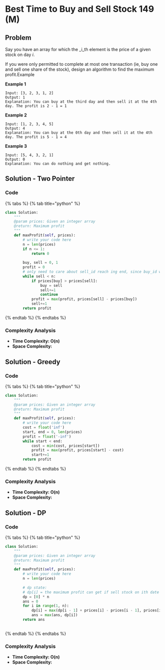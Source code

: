 # Best Time to Buy and Sell Stock 149 \(M\)

## Problem

Say you have an array for which the _i_th element is the price of a given stock on day _i_.

If you were only permitted to complete at most one transaction \(ie, buy one and sell one share of the stock\), design an algorithm to find the maximum profit.Example

**Example 1**

```text
Input: [3, 2, 3, 1, 2]
Output: 1
Explanation: You can buy at the third day and then sell it at the 4th day. The profit is 2 - 1 = 1
```

**Example 2**

```text
Input: [1, 2, 3, 4, 5]
Output: 4
Explanation: You can buy at the 0th day and then sell it at the 4th day. The profit is 5 - 1 = 4
```

**Example 3**

```text
Input: [5, 4, 3, 2, 1]
Output: 0
Explanation: You can do nothing and get nothing.
```



## Solution - Two Pointer

### Code

{% tabs %}
{% tab title="python" %}
```python
class Solution:
    """
    @param prices: Given an integer array
    @return: Maximum profit
    """
    def maxProfit(self, prices):
        # write your code here
        n = len(prices)
        if n <= 1:
            return 0
        
        buy, sell = 0, 1
        profit = 0
        # only need to care about sell_id reach ing end, since buy_id would never surpass sell_id
        while sell < n:
            if prices[buy] > prices[sell]:
                buy = sell
                sell+=1
                continue
            profit = max(profit, prices[sell] - prices[buy])
            sell+=1
        return profit
```
{% endtab %}
{% endtabs %}

### Complexity Analysis

* **Time Complexity: O\(n\)**
* **Space Complexity:**

## Solution - Greedy 

### Code

{% tabs %}
{% tab title="python" %}
```python
class Solution:
    """
    @param prices: Given an integer array
    @return: Maximum profit
    """
    def maxProfit(self, prices):
        # write your code here
        cost = float('inf')
        start, end = 0, len(prices)
        profit = float('-inf')
        while start < end:
            cost = min(cost, prices[start])
            profit = max(profit, prices[start] - cost)
            start+=1
        return profit
```
{% endtab %}
{% endtabs %}

### Complexity Analysis

* **Time Complexity: O\(n\)**
* **Space Complexity:**

## Solution - DP

### Code

{% tabs %}
{% tab title="python" %}
```python
class Solution:
    """
    @param prices: Given an integer array
    @return: Maximum profit
    """
    def maxProfit(self, prices):
        # write your code here
        n = len(prices)
    
        # dp state:
        # dp[i] = the maximum profit can get if sell stock on ith date
        dp = [0] * n
        ans = 0
        for i in range(1, n):
            dp[i] = max(dp[i - 1] + prices[i] - prices[i - 1], prices[i] - prices[i - 1])
            ans = max(ans, dp[i])
        return ans
             
```
{% endtab %}
{% endtabs %}

### Complexity Analysis

* **Time Complexity: O\(n\)**
* **Space Complexity:**

